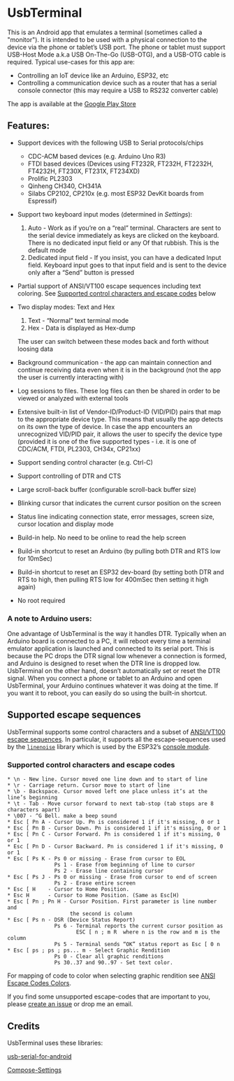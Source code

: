 # UsbTerminal

This is an Android app that emulates a terminal (sometimes called a "monitor"). It is intended to be used with a physical connection to the device
via the phone or tablet’s USB port.
The phone or tablet must support USB-Host Mode a.k.a USB On-The-Go (USB-OTG),
and a USB-OTG cable is required.
Typical use-cases for this app are:
* Controlling an IoT device like an Arduino, ESP32, etc
* Controlling a communication device such as a router that has a serial console connector (this may require a USB to RS232 converter cable)

The app is available at the [Google Play Store](https://play.google.com/store/apps/details?id=com.liorhass.android.usbterminal.free)

## Features:
* Support devices with the following USB to Serial protocols/chips
  * CDC-ACM based devices (e.g. Arduino Uno R3)
  * FTDI based devices (Devices using FT232R, FT232H, FT2232H, FT4232H,
    FT230X, FT231X, FT234XD)
  * Prolific PL2303
  * Qinheng CH340, CH341A
  * Silabs CP2102, CP210x (e.g. most ESP32 DevKit boards from Espressif)
* Support two keyboard input modes (determined in _Settings_):
  1. Auto - Work as if you’re on a “real” terminal.
     Characters are sent to the serial device immediately as keys are
     clicked on the keyboard. There is no dedicated input field or any
     Of that rubbish. This is the default mode
  2. Dedicated input field - If you insist, you can have a dedicated
     Input field. Keyboard input goes to that input
     field and is sent to the device only after a “Send” button is pressed
* Partial support of ANSI/VT100 escape sequences including text coloring. See
  [Supported control characters and escape codes](#supported-characters-and-escape-sequences) below
* Two display modes: Text and Hex
  1. Text - “Normal” text terminal mode
  2. Hex - Data is displayed as Hex-dump
  
  The user can switch between these modes back and forth without loosing
  data
* Background communication - the app can maintain connection and
  continue receiving data even when it is in the background (not the app
  the user is currently interacting with)
* Log sessions to files. These log files can then be shared in order to
  be viewed or analyzed with external tools
* Extensive built-in list of Vendor-ID/Product-ID (VID/PID) pairs that
  map to the appropriate device type. This means that usually the app
  detects on its own the type of device. In case the app encounters an
  unrecognized VID/PID pair, it allows the user to specify the device
  type (provided it is one of the five supported types - i.e. it is 
  one of CDC/ACM, FTDI, PL2303, CH34x, CP21xx)
* Support sending control character (e.g. Ctrl-C)
* Support controlling of DTR and CTS
* Large scroll-back buffer (configurable scroll-back buffer size)
* Blinking cursor that indicates the current cursor position on the screen
* Status line indicating connection state, error messages, screen size,
  cursor location and display mode
* Build-in help. No need to be online to read the help screen
* Build-in shortcut to reset an Arduino (by pulling both DTR and RTS
  low for 10mSec)
* Build-in shortcut to reset an ESP32 dev-board (by setting both DTR and
  RTS to high, then pulling RTS low for 400mSec then setting it high again)
* No root required

### A note to Arduino users:
One advantage of UsbTerminal is the way it handles DTR. Typically when an
Arduino board is connected to a PC, it will reboot every time a terminal
emulator application is launched and connected to its serial port. This is
because the PC drops the DTR signal low whenever a connection is formed, and
Arduino is designed to reset when the DTR line is dropped low. UsbTerminal on
the other hand, doesn’t automatically set or reset the DTR signal. When you
connect a phone or tablet to an Arduino and open UsbTerminal, your Arduino
continues whatever it was doing at the time. If you want it to reboot, you can
easily do so using the built-in shortcut.

## Supported escape sequences
UsbTerminal supports some control characters and a subset of
[ANSI/VT100 escape sequences](https://en.wikipedia.org/wiki/ANSI_escape_code).
In particular, it supports all the escape-sequences used by the
[`linenoise`](https://github.com/antirez/linenoise) library which is used
by the ESP32’s [console module](https://docs.espressif.com/projects/esp-idf/en/latest/esp32/api-reference/system/console.html).

### Supported control characters and escape codes
```
* \n - New line. Cursor moved one line down and to start of line
* \r - Carriage return. Cursor move to start of line
* \b - Backspace. Cursor moved left one place unless it’s at the line’s beginning
* \t - Tab - Move cursor forward to next tab-stop (tab stops are 8 characters apart)
* \007 - ^G Bell. make a beep sound
* Esc [ Pn A - Cursor Up. Pn is considered 1 if it's missing, 0 or 1
* Esc [ Pn B - Cursor Down. Pn is considered 1 if it's missing, 0 or 1
* Esc [ Pn C - Cursor Forward. Pn is considered 1 if it's missing, 0 or 1
* Esc [ Pn D - Cursor Backward. Pn is considered 1 if it's missing, 0 or 1
* Esc [ Ps K - Ps 0 or missing - Erase from cursor to EOL
               Ps 1 - Erase from beginning of line to cursor
               Ps 2 - Erase line containing cursor
* Esc [ Ps J - Ps 0 or missing - Erase from cursor to end of screen
               Ps 2 - Erase entire screen
* Esc [ H    - Cursor to Home Position.
* Esc H      - Cursor to Home Position. (Same as Esc[H)
* Esc [ Pn ; Pn H - Cursor Position. First parameter is line number and
                    the second is column
* Esc [ Ps n - DSR (Device Status Report)
               Ps 6 - Terminal reports the current cursor position as
                      ESC [ n ; m R  where n is the row and m is the column
               Ps 5 - Terminal sends “OK” status report as Esc [ 0 n
* Esc [ ps ; ps ; ps... m - Select Graphic Rendition
               Ps 0 - Clear all graphic renditions
               Ps 30..37 and 90..97 - Set text color.
```
For mapping of code to color when selecting graphic rendition see
[ANSI Escape Codes Colors](https://en.wikipedia.org/wiki/ANSI_escape_code#Colors).

If you find some unsupported escape-codes that are important to you, please
[create an issue](https://github.com/liorhass/UsbTerminal/issues) or drop
me an email.


## Credits
UsbTerminal uses these libraries:

[usb-serial-for-android](https://github.com/mik3y/usb-serial-for-android)

[Compose-Settings](https://github.com/alorma/Compose-Settings)



<!--
Basic markdown syntax:
https://docs.github.com/en/get-started/writing-on-github/getting-started-with-writing-and-formatting-on-github/basic-writing-and-formatting-syntax
-->



